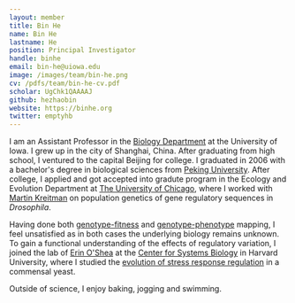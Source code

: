 ```yaml
---
layout: member
title: Bin He
name: Bin He
lastname: He
position: Principal Investigator
handle: binhe
email: bin-he@uiowa.edu
image: /images/team/bin-he.png
cv: /pdfs/team/bin-he-cv.pdf
scholar: UgChk1QAAAAJ
github: hezhaobin
website: https://binhe.org
twitter: emptyhb
---
```


I am an Assistant Professor in the [Biology Department](https://biology.uiowa.edu) at the University of Iowa. I grew up in the city of Shanghai, China. After graduating from high school, I ventured to the capital Beijing for college. I graduated in 2006 with a bachelor's degree in biological sciences from [Peking University](https://www.pku.edu.cn). After college, I applied and got accepted into gradute program in the Ecology and Evolution Department at [The University of Chicago](http://pondside.uchicago.edu/ecol-evol/), where I worked with [Martin Kreitman](http://pondside.uchicago.edu/ecol-evol/people/kreitman.html) on population genetics of gene regulatory sequences in _Drosophila_. 

Having done both [genotype-fitness](/papers/selected-papers/He-PLoS-Genet/) and [genotype-phenotype](/papers/selected-papers/He-Genetics-2014/) mapping, I feel unsatisfied as in both cases the underlying biology remains unknown. To gain a functional understanding of the effects of regulatory variation, I joined the lab of [Erin O'Shea](http://www.hhmi.org/scientists/erin-k-oshea) at the [Center for Systems Biology](http://sysbio.harvard.edu/home) in Harvard University, where I studied the [evolution of stress response regulation](/papers/selected-papers/he-elife-2017/) in a commensal yeast. 

Outside of science, I enjoy baking, jogging and swimming.

